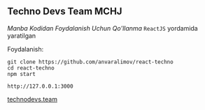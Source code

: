 ## Techno Devs Team MCHJ

<i>Manba Kodidan Foydalanish Uchun Qo'llanma</i>
`ReactJS` yordamida yaratilgan

Foydalanish:

```
git clone https://github.com/anvaralimov/react-techno
cd react-techno
npm start
```

`http://127.0.0.1:3000`


<a href='https://technodevs.team' title="Web Site">technodevs.team</a>
